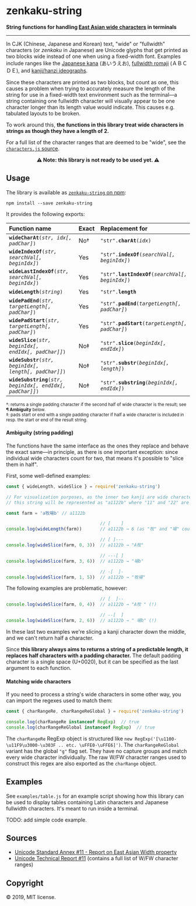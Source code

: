 # zenkaku-string

**String functions for handling [East Asian wide characters](https://www.unicode.org/reports/tr11-2/) in terminals**

----

In CJK (Chinese, Japanese and Korean) text, "wide" or "fullwidth" characters (or *zenkaku* in Japanese) are Unicode glyphs that get printed as two blocks wide instead of one when using a fixed-width font. Examples include ranges like the [Japanese kana](https://en.wikipedia.org/wiki/Kana) (あいうえお), [fullwidth romaji](https://en.wikipedia.org/wiki/Halfwidth_and_fullwidth_forms) (ＡＢＣＤＥ), and [kanji/hanzi ideographs](https://en.wikipedia.org/wiki/Kanji).

Since these characters are printed as two blocks, but count as one, this causes a problem when trying to accurately measure the length of the string for use in a fixed-width text environment such as the terminal—a string containing one fullwidth character will visually appear to be one character longer than its length value would indicate. This causes e.g. tabulated layouts to be broken.

To work around this, **the functions in this library treat wide characters in strings as though they have a length of 2.**

For a full list of the character ranges that are deemed to be "wide", see the [`characters.js` source](characters.js).

<center><b>⚠️ Note: this library is not ready to be used yet. ⚠️</b></center>

## Usage

The library is available as [`zenkaku-string` on npm]():

```
npm install --save zenkaku-string
```

It provides the following exports:

| Function name | Exact | Replacement for |
|:--------------|------|:----------------|
| <code><b>wideCharAt</b>(<i>str, idx[, padChar]</i>)</code> | No† | <code>"str".<b>charAt</b>(<i>idx</i>)</code> |
| <code><b>wideIndexOf</b>(<i>str, searchVal[, beginIdx]</i>)</code> | Yes | <code>"str".<b>indexOf</b>(<i>searchVal[, beginIdx]</i>)</code> |
| <code><b>wideLastIndexOf</b>(<i>str, searchVal[, beginIdx]</i>)</code> | Yes | <code>"str".<b>lastIndexOf</b>(<i>searchVal[, beginIdx]</i>)</code> |
| <code><b>wideLength</b>(<i>string</i>)</code> | Yes | <code>"str".<b>length</b></code> |
| <code><b>widePadEnd</b>(<i>str, targetLength[, padChar]</i>)</code> | Yes | <code>"str".<b>padEnd</b>(<i>targetLength[, padChar]</i>)</code> |
| <code><b>widePadStart</b>(<i>str, targetLength[, padChar]</i>)</code> | Yes | <code>"str".<b>padStart</b>(<i>targetLength[, padChar]</i>)</code> |
| <code><b>wideSlice</b>(<i>str, beginIdx[, endIdx[, padChar]]</i>)</code> | No‡ | <code>"str".<b>slice</b>(<i>beginIdx[, endIdx]</i>)</code> |
| <code><b>wideSubstr</b>(<i>str, beginIdx[, length[, padChar]]</i>)</code> | No‡ | <code>"str".<b>substr</b>(<i>beginIdx[, length]</i>)</code> |
| <code><b>wideSubstring</b>(<i>str, beginIdx[, endIdx[, padChar]]</i>)</code> | No‡ | <code>"str".<b>substring</b>(<i>beginIdx[, endIdx]</i>)</code> |

<small>†: returns a single padding character if the second half of wide character is the result; see **¶ Ambiguity** below.</small><br />
<small>‡: pads start or end with a single padding character if half a wide character is included in resp. the start or end of the result string.</small>

#### Ambiguity (string padding)

The functions have the same interface as the ones they replace and behave the exact same—in principle, as there is one important exception: since individual wide characters count for two, that means it's possible to "slice them in half".

First, some well-defined examples:

```js
const { wideLength, wideSlice } = require('zenkaku-string')

// For visualization purposes, as the inner two kanji are wide characters,
// this string will be represented as "a1122b" where "11" and "22" are our kanji.

const farm = 'a牧場b' // a1122b

                                    // [    ]
console.log(wideLength(farm))       // a1122b → 6 (as "牧" and "場" count for 2)

                                    // [ ]---
console.log(wideSlice(farm, 0, 3))  // a1122b → "A牧"

                                    // ---[ ]
console.log(wideSlice(farm, 3, 6))  // a1122b → "場b"

                                    // -[  ]-
console.log(wideSlice(farm, 1, 5))  // a1122b → "牧場"
```

The following examples are problematic, however:

```js
                                    // [  ]--
console.log(wideSlice(farm, 0, 4))  // a1122b → "A牧 " (!)

                                    // --[  ]
console.log(wideSlice(farm, 2, 6))  // a1122b → " 場b" (!)
```

In these last two examples we're slicing a kanji character down the middle, and we can't return half a character.

Since **this library always aims to returns a string of a predictable length, it replaces half characters with a padding character.** The default padding character is a single space (U+0020), but it can be specified as the last argument to each function.

#### Matching wide characters

If you need to process a string's wide characters in some other way, you can import the regexes used to match them:

```js
const { charRangeRe, charRangeReGlobal } = require('zenkaku-string')

console.log(charRangeRe instanceof RegExp)  // true
console.log(charRangeReGlobal instanceof RegExp)  // true
```

The `charRangeRe` RegExp object is structured like `new RegExp('[\u1100-\u11F9\u3000-\u303F .. etc. \uFFE0-\uFFE6]')`. The `charRangeReGlobal` variant has the global `"g"` flag set. They have no capture groups and match every wide character individually. The raw W/FW character ranges used to construct this regex are also exported as the `charRange` object.

## Examples

See `examples/table.js` for an example script showing how this library can be used to display tables containing Latin characters and Japanese fullwidth characters. It's meant to run inside a terminal.

TODO: add simple code example.

## Sources

* [Unicode Standard Annex #11 - Report on East Asian Width property](https://unicode.org/reports/tr11/)
* [Unicode Technical Report #11](http://www.unicode.org/reports/tr11-2/) (contains a full list of W/FW character ranges)

## Copyright

© 2019, MIT license.
